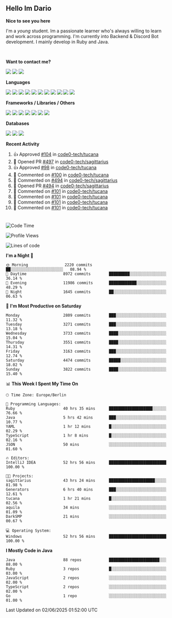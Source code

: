 <h2>Hello Im Dario</h2>

**Nice to see you here**

I'm a *young* student. Im a passionate learner who's always willing to learn and work across
programming. I'm currently into Backend & Discord Bot development. I mainly develop in Ruby and Java.

<br/>

**Want to contact me?**

<a href="https://github.com/knerio"><img src="https://img.shields.io/badge/-Github-blue?style=for-the-badge&logo=github&logoColor=white"/></a> <a href="https://discord.com/users/639416958923702292"><img src="https://img.shields.io/badge/-knerio-blue?style=for-the-badge&logo=discord&logoColor=white"/></a> <a href="https://twitch.tv/dopalos_"><img src="https://img.shields.io/badge/-twitch-blue?style=for-the-badge&logo=twitch&logoColor=white"/></a>

**Languages**

<img src="https://img.shields.io/badge/-Java-blue?style=for-the-badge&logo=java&logoColor=white"/> <img src="https://img.shields.io/badge/-Ruby-blue?style=for-the-badge&logo=Ruby&logoColor=white"/> <img src="https://img.shields.io/badge/-Git-blue?style=for-the-badge&logo=Git&logoColor=white"/> <img src="https://img.shields.io/badge/-HTML-blue?style=for-the-badge&logo=html5&logoColor=white"/> <img src="https://img.shields.io/badge/-CSS-blue?style=for-the-badge&logo=CSS3&logoColor=white"/> <img src="https://img.shields.io/badge/-Javascript-blue?style=for-the-badge&logo=javascript&logoColor=white"/> <img src="https://img.shields.io/badge/-Typescript-blue?style=for-the-badge&logo=TypeScript&logoColor=white"/> <img src="https://img.shields.io/badge/-Kotlin-blue?style=for-the-badge&logo=kotlin&logoColor=white"/> <img src="https://img.shields.io/badge/-SQL-blue?style=for-the-badge&logo=MYSQL&logoColor=white"/> <img src="https://img.shields.io/badge/-Markdown-blue?style=for-the-badge&logo=Markdown&logoColor=white"/> <img src="https://img.shields.io/badge/-JSON-blue?style=for-the-badge&logo=JSON&logoColor=white"/>
<br/>

 **Frameworks / Libraries / Others**

<img src="https://img.shields.io/badge/-Ruby_On_Rails-blue?style=for-the-badge&logo=ruby-on-rails&logoColor=white"/> <img src="https://img.shields.io/badge/-JDA-blue?style=for-the-badge&logo=JDA&logoColor=white"/> <img src="https://img.shields.io/badge/-Bootstrap-blue?style=for-the-badge&logo=Bootstrap&logoColor=white"/> <img src="https://img.shields.io/badge/-Node.JS-blue?style=for-the-badge&logo=node.js&logoColor=white"/> <img src="https://img.shields.io/badge/-React-blue?style=for-the-badge&logo=React&logoColor=white"/> <img src="https://img.shields.io/badge/-Express-blue?style=for-the-badge&logo=Express&logoColor=white"/> <img src="https://img.shields.io/badge/-Next.Js-blue?style=for-the-badge&logo=Next.Js&logoColor=white"/>

**Databases**

<img src="https://img.shields.io/badge/-MongoDB-blue?style=for-the-badge&logo=mongodb&logoColor=white"/> <img src="https://img.shields.io/badge/-MariaDB-blue?style=for-the-badge&logo=MariaDB&logoColor=white"/>
<img src="https://img.shields.io/badge/-PostgreSQL-blue?style=for-the-badge&logo=PostgreSQl&logoColor=white"/>

**Recent Activity**

<!--RECENT_ACTIVITY:start-->
1. 👍 Approved [#104](https://github.com/code0-tech/tucana/pull/104#pullrequestreview-2891061907) in [code0-tech/tucana](https://github.com/code0-tech/tucana)<br>
2. 💪 Opened PR [#497](https://github.com/code0-tech/sagittarius/pull/497) in [code0-tech/sagittarius](https://github.com/code0-tech/sagittarius)<br>
3. 👍 Approved [#98](https://github.com/code0-tech/tucana/pull/98#pullrequestreview-2885605423) in [code0-tech/tucana](https://github.com/code0-tech/tucana)<br>
4. 💬 Commented on [#100](https://github.com/code0-tech/tucana/pull/100#issuecomment-2927195120) in [code0-tech/tucana](https://github.com/code0-tech/tucana)<br>
5. 💬 Commented on [#494](https://github.com/code0-tech/sagittarius/pull/494#issuecomment-2925714962) in [code0-tech/sagittarius](https://github.com/code0-tech/sagittarius)<br>
6. 💪 Opened PR [#494](https://github.com/code0-tech/sagittarius/pull/494) in [code0-tech/sagittarius](https://github.com/code0-tech/sagittarius)<br>
7. 💬 Commented on [#101](https://github.com/code0-tech/tucana/pull/101#issuecomment-2925118483) in [code0-tech/tucana](https://github.com/code0-tech/tucana)<br>
8. 💬 Commented on [#101](https://github.com/code0-tech/tucana/pull/101#issuecomment-2925105311) in [code0-tech/tucana](https://github.com/code0-tech/tucana)<br>
9. 💬 Commented on [#101](https://github.com/code0-tech/tucana/pull/101#issuecomment-2925066966) in [code0-tech/tucana](https://github.com/code0-tech/tucana)<br>
10. 💬 Commented on [#101](https://github.com/code0-tech/tucana/pull/101#issuecomment-2924914425) in [code0-tech/tucana](https://github.com/code0-tech/tucana)<br>
<!--RECENT_ACTIVITY:end-->
 
#

<!--START_SECTION:waka-->
![Code Time](http://img.shields.io/badge/Code%20Time-1%2C241%20hrs%2042%20mins-blue)

![Profile Views](http://img.shields.io/badge/Profile%20Views-0-blue)

![Lines of code](https://img.shields.io/badge/From%20Hello%20World%20I%27ve%20Written-2.7%20million%20lines%20of%20code-blue)

**I'm a Night 🦉** 

```text
🌞 Morning                2220 commits        ██░░░░░░░░░░░░░░░░░░░░░░░   08.94 % 
🌆 Daytime                8972 commits        █████████░░░░░░░░░░░░░░░░   36.14 % 
🌃 Evening                11986 commits       ████████████░░░░░░░░░░░░░   48.29 % 
🌙 Night                  1645 commits        ██░░░░░░░░░░░░░░░░░░░░░░░   06.63 % 
```
📅 **I'm Most Productive on Saturday** 

```text
Monday                   2809 commits        ███░░░░░░░░░░░░░░░░░░░░░░   11.32 % 
Tuesday                  3271 commits        ███░░░░░░░░░░░░░░░░░░░░░░   13.18 % 
Wednesday                3733 commits        ████░░░░░░░░░░░░░░░░░░░░░   15.04 % 
Thursday                 3551 commits        ████░░░░░░░░░░░░░░░░░░░░░   14.31 % 
Friday                   3163 commits        ███░░░░░░░░░░░░░░░░░░░░░░   12.74 % 
Saturday                 4474 commits        █████░░░░░░░░░░░░░░░░░░░░   18.02 % 
Sunday                   3822 commits        ████░░░░░░░░░░░░░░░░░░░░░   15.40 % 
```


📊 **This Week I Spent My Time On** 

```text
🕑︎ Time Zone: Europe/Berlin

💬 Programming Languages: 
Ruby                     40 hrs 35 mins      ███████████████████░░░░░░   76.66 % 
Java                     5 hrs 42 mins       ███░░░░░░░░░░░░░░░░░░░░░░   10.77 % 
YAML                     1 hr 12 mins        █░░░░░░░░░░░░░░░░░░░░░░░░   02.29 % 
TypeScript               1 hr 8 mins         █░░░░░░░░░░░░░░░░░░░░░░░░   02.16 % 
JSON                     50 mins             ░░░░░░░░░░░░░░░░░░░░░░░░░   01.60 % 

🔥 Editors: 
IntelliJ IDEA            52 hrs 56 mins      █████████████████████████   100.00 % 

🐱‍💻 Projects: 
sagittarius              43 hrs 24 mins      ████████████████████░░░░░   81.98 % 
Generators               6 hrs 40 mins       ███░░░░░░░░░░░░░░░░░░░░░░   12.61 % 
tucana                   1 hr 21 mins        █░░░░░░░░░░░░░░░░░░░░░░░░   02.56 % 
aquila                   34 mins             ░░░░░░░░░░░░░░░░░░░░░░░░░   01.09 % 
DarkSMP                  21 mins             ░░░░░░░░░░░░░░░░░░░░░░░░░   00.67 % 

💻 Operating System: 
Windows                  52 hrs 56 mins      █████████████████████████   100.00 % 
```

**I Mostly Code in Java** 

```text
Java                     88 repos            ██████████████████████░░░   88.00 % 
Ruby                     3 repos             █░░░░░░░░░░░░░░░░░░░░░░░░   03.00 % 
JavaScript               2 repos             ░░░░░░░░░░░░░░░░░░░░░░░░░   02.00 % 
TypeScript               2 repos             ░░░░░░░░░░░░░░░░░░░░░░░░░   02.00 % 
Go                       1 repo              ░░░░░░░░░░░░░░░░░░░░░░░░░   01.00 % 
```




 Last Updated on 02/06/2025 01:52:00 UTC
<!--END_SECTION:waka-->

